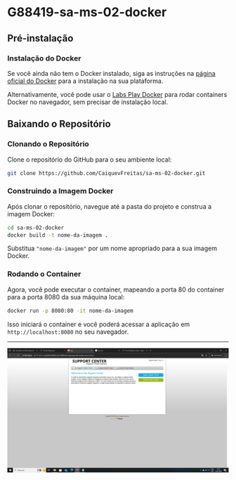 # G88419-sa-ms-02-docker

## Pré-instalação

### Instalação do Docker

Se você ainda não tem o Docker instalado, siga as instruções na [página oficial do Docker](https://docs.docker.com/get-docker/) para a instalação na sua plataforma.

Alternativamente, você pode usar o [Labs Play Docker](https://labs.play-with-docker.com/) para rodar containers Docker no navegador, sem precisar de instalação local.

## Baixando o Repositório

### Clonando o Repositório

Clone o repositório do GitHub para o seu ambiente local:

```bash
git clone https://github.com/CaiquevFreitas/sa-ms-02-docker.git
```

### Construindo a Imagem Docker

Após clonar o repositório, navegue até a pasta do projeto e construa a imagem Docker:

```bash
cd sa-ms-02-docker
docker build -t nome-da-imagem .
```

Substitua `"nome-da-imagem"` por um nome apropriado para a sua imagem Docker.

### Rodando o Container

Agora, você pode executar o container, mapeando a porta 80 do container para a porta 8080 da sua máquina local:

```bash
docker run -p 8080:80 -it nome-da-imagem
```

Isso iniciará o container e você poderá acessar a aplicação em `http://localhost:8080` no seu navegador.

---

![alt text](https://raw.githubusercontent.com/CaiquevFreitas/sa-ms-02-docker/refs/heads/main/exemplo.png "Desktop")
